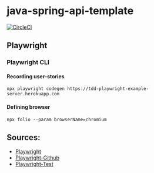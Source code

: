 # java-spring-api-template

[![CircleCI](https://circleci.com/gh/hc-sc/tdd-playwright-example/tree/dev.svg?style=svg&circle-token=92059dd0eb09d496bda4cde2b7bfdaa186c2f329)](https://circleci.com/gh/hc-sc/tdd-playwright-example/tree/dev)

## Playwright

### Playwright CLI

#### Recording user-stories
`npx playwright codegen https://tdd-playwright-example-server.herokuapp.com`

#### Defining browser
`npx folio --param browserName=chromium`

## Sources:
* [Playwright](https://playwright.dev/ "Playwright.dev")
* [Playwright-Github](https://github.com/microsoft/playwright "Playwright Github")
* [Playwright-Test](https://github.com/microsoft/playwright-test "Playwright-test")

